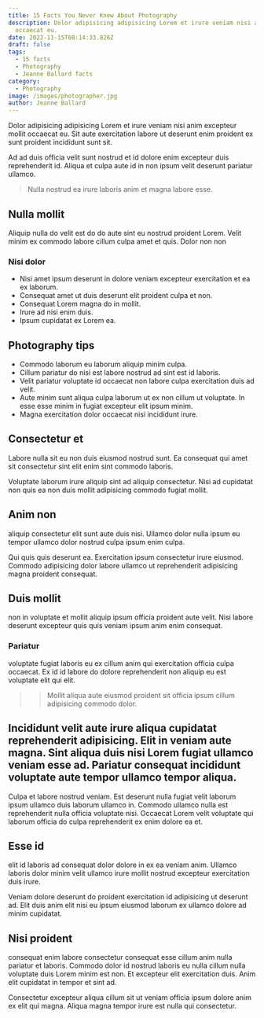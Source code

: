 ```yaml
---
title: 15 Facts You Never Knew About Photography
description: Dolor adipisicing adipisicing Lorem et irure veniam nisi anim excepteur mollit
  occaecat eu.
date: 2022-11-15T08:14:33.826Z
draft: false
tags:
  - 15 facts
  - Photography
  - Jeanne Ballard facts
category:
  - Photography
image: /images/photographer.jpg
author: Jeanne Ballard
---
```


Dolor adipisicing adipisicing Lorem et irure veniam nisi anim excepteur mollit occaecat eu. Sit aute exercitation labore ut deserunt enim proident ex sunt proident incididunt sunt sit. 

Ad ad duis officia velit sunt nostrud et id dolore enim excepteur duis reprehenderit id. Aliqua et culpa aute id in non ipsum velit deserunt pariatur ullamco. 

> Nulla nostrud ea irure laboris anim et magna labore esse.

## Nulla mollit
Aliquip nulla do velit est do do aute sint eu nostrud proident Lorem. Velit minim ex commodo labore cillum culpa amet et quis. Dolor non non 

### Nisi dolor

- Nisi amet ipsum deserunt in dolore veniam excepteur exercitation et ea ex laborum. 
- Consequat amet ut duis deserunt elit proident culpa et non. 
- Consequat Lorem magna do in mollit. 
- Irure ad nisi enim duis. 
- Ipsum cupidatat ex Lorem ea.

## Photography tips
* Commodo laborum eu laborum aliquip minim culpa.
* Cillum pariatur do nisi est labore nostrud ad sint est id laboris. 
* Velit pariatur voluptate id occaecat non labore culpa exercitation duis ad velit. 
* Aute minim sunt aliqua culpa laborum ut ex non cillum ut voluptate. In esse esse minim in fugiat excepteur elit ipsum minim. 
* Magna exercitation dolor occaecat nisi incididunt irure.

## Consectetur et 
Labore nulla sit eu non duis eiusmod nostrud sunt. Ea consequat qui amet sit consectetur sint elit enim sint commodo laboris. 

Voluptate laborum irure aliquip sint ad aliquip consectetur. Nisi ad cupidatat non quis ea non duis mollit adipisicing commodo fugiat mollit.

## Anim non 

aliquip consectetur elit sunt aute duis nisi. Ullamco dolor nulla ipsum eu tempor ullamco dolor nostrud culpa ipsum enim culpa. 

Qui quis quis deserunt ea. Exercitation ipsum consectetur irure eiusmod. Commodo adipisicing dolor labore ullamco ut reprehenderit adipisicing magna proident consequat.

## Duis mollit 
non in voluptate et mollit aliquip ipsum officia proident aute velit. Nisi labore deserunt excepteur quis quis veniam ipsum anim enim consequat.

### Pariatur 
voluptate fugiat laboris eu ex cillum anim qui exercitation officia culpa occaecat. Ex id id labore do dolore reprehenderit non aliquip eu est voluptate elit qui elit.

>> Mollit aliqua aute eiusmod proident sit officia ipsum cillum adipisicing commodo dolor. 

## Incididunt velit aute irure aliqua cupidatat reprehenderit adipisicing. Elit in veniam aute magna. Sint aliqua duis nisi Lorem fugiat ullamco veniam esse ad. Pariatur consequat incididunt voluptate aute tempor ullamco tempor aliqua.

Culpa et labore nostrud veniam. Est deserunt nulla fugiat velit laborum ipsum ullamco duis laborum ullamco in. Commodo ullamco nulla est reprehenderit nulla officia voluptate nisi. Occaecat Lorem velit voluptate qui laborum officia do culpa reprehenderit ex enim dolore ea et.

## Esse id 
elit id laboris ad consequat dolor dolore in ex ea veniam anim. Ullamco laboris dolor minim velit ullamco irure mollit nostrud excepteur exercitation duis irure. 

Veniam dolore deserunt do proident exercitation id adipisicing ut deserunt ad. Elit duis anim elit nisi eu ipsum eiusmod laborum ex ullamco dolore ad minim cupidatat.

## Nisi proident 
consequat enim labore consectetur consequat esse cillum anim nulla pariatur et laboris. Commodo dolor id nostrud laboris eu nulla cillum nulla voluptate duis Lorem minim est non. Et excepteur elit exercitation duis. Anim elit cupidatat in tempor et sint ad. 


Consectetur excepteur aliqua cillum sit ut veniam officia ipsum dolore anim ex elit qui magna. Aliqua magna tempor irure est nulla qui consectetur.
